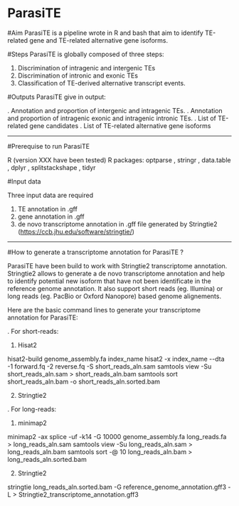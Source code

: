 # ParasiTE

#Aim 
ParasiTE is a pipeline wrote in R and bash that aim to identify TE-related gene and TE-related alternative gene isoforms.

#Steps
ParasiTE is globally composed of three steps:

1)	Discrimination of intragenic and intergenic TEs
2)	Discrimination of intronic and exonic TEs
3)  Classification of TE-derived alternative transcript events. 

#Outputs
ParasiTE give in output:

. Annotation and proportion of intergenic and intragenic TEs.
. Annotation and proportion of intragenic exonic and intragenic intronic TEs.
. List of TE-related gene candidates
. List of TE-related alternative gene isoforms

______________________________________

#Prerequise to run ParasiTE

R (version XXX have been tested)
R packages: optparse , stringr , data.table , dplyr , splitstackshape , tidyr

#Input data

Three input data are required

1) TE annotation in .gff 
2) gene annotation in .gff
3) de novo transcriptome annotation in .gff file generated by Stringtie2 (https://ccb.jhu.edu/software/stringtie/)

_____________________________________

#How to generate a transcriptome annotation for ParasiTE ?

ParasiTE have been build to work with Stringtie2 transcriptome annotation. 
Stringtie2 allows to generate a de novo transcriptome annotation and help to identify potential new isoform that have not been identificate in the reference genome annotation.
It also support short reads (eg. Illumina) or long reads (eg. PacBio or Oxford Nanopore) based genome alignements. 

Here are the basic command lines to generate your transcriptome annotation for ParasiTE:

. For short-reads:

1) Hisat2

hisat2-build genome_assembly.fa index_name
hisat2 -x index_name --dta -1 forward.fq -2 reverse.fq -S short_reads_aln.sam
samtools view -Su short_reads_aln.sam > short_reads_aln.bam 
samtools sort short_reads_aln.bam -o short_reads_aln.sorted.bam

2) Stringtie2


. For long-reads:

1) minimap2

minimap2 -ax splice -uf -k14 -G 10000 genome_assembly.fa long_reads.fa > long_reads_aln.sam
samtools view -Su long_reads_aln.sam > long_reads_aln.bam
samtools sort -@ 10 long_reads_aln.bam > long_reads_aln.sorted.bam

2) Stringtie2

stringtie long_reads_aln.sorted.bam -G reference_genome_annotation.gff3 -L > Stringtie2_transcriptome_annotation.gff3




